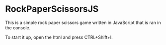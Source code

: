 
# RockPaperScissorsJS

This is a simple rock paper scissors game written in JavaScript that is ran in the console.

To start it up, open the html and press CTRL+Shift+I.


